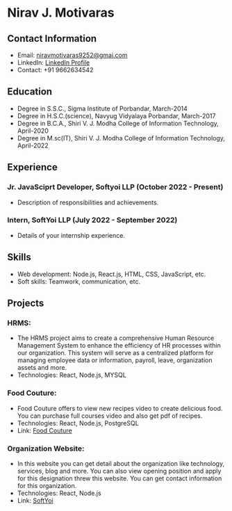 # Nirav J. Motivaras
## Contact Information
- Email: niravmotivaras9252@gmai.com
- LinkedIn: [LinkedIn Profile](https://www.linkedin.com/in/nirav-motivaras)
- Contact: +91 9662634542

## Education
- Degree in S.S.C., Sigma Institute of Porbandar, March-2014
- Degree in H.S.C.(science), Navyug Vidyalaya Porbandar, March-2017
- Degree in B.C.A., Shiri V. J. Modha College of Information Technology, April-2020
- Degree in M.sc(IT), Shiri V. J. Modha College of Information Technology, April-2022

## Experience
### Jr. JavaSciprt Developer, Softyoi LLP (October 2022 - Present)
- Description of responsibilities and achievements.

### Intern, SoftYoi LLP (July 2022 - September 2022)
- Details of your internship experience.

## Skills
- Web development: Node.js, React.js, HTML, CSS, JavaScript, etc.
- Soft skills: Teamwork, communication, etc.

## Projects
### HRMS:
- The HRMS project aims to create a comprehensive Human Resource Management System to enhance the efficiency of HR processes within our organization. This system will serve as a centralized platform for managing employee data or information, payroll, leave, organization assets and more.
- Technologies: React, Node.js, MYSQL
 
### Food Couture:
- Food Couture offers to view new recipes video to create delicious food. You can purchase full courses video and also get pdf of recipes.
- Technologies: React, Node.js, PostgreSQL
- Link: [Food Couture](https://www.foodcouture.in/)

### Organization Website:
- In this website you can get detail about the organization like technology, services, blog and more. You can also view opening position and apply for this designation threw this website. You can get contact information for this organization.
- Technologies: React, Node.js
- Link: [SoftYoi](https://www.softyoi.com/)
